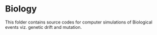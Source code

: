 Biology
=========
This folder contains source codes for computer simulations
of Biological events viz. genetic drift and mutation.
